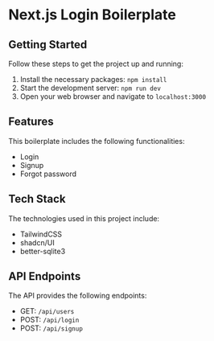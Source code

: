 # Next.js Login Boilerplate

## Getting Started

Follow these steps to get the project up and running:

1. Install the necessary packages: `npm install`
2. Start the development server: `npm run dev`
3. Open your web browser and navigate to `localhost:3000`

## Features

This boilerplate includes the following functionalities:

- Login
- Signup
- Forgot password

## Tech Stack

The technologies used in this project include:

- TailwindCSS
- shadcn/UI
- better-sqlite3

## API Endpoints

The API provides the following endpoints:

- GET: `/api/users`
- POST: `/api/login`
- POST: `/api/signup`